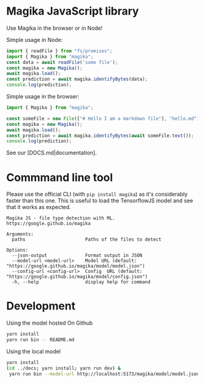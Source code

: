# Magika JavaScript library
Use Magika in the browser or in Node!

Simple usage in Node:
```js
import { readFile } from "fs/promises";
import { Magika } from "magika";
const data = await readFile('some file');
const magika = new Magika();
await magika.load();
const prediction = await magika.identifyBytes(data);
console.log(prediction);
```


Simple usage in the browser:
```js
import { Magika } from "magika";

const someFile = new File(["# Hello I am a markdown file"], "hello.md")
const magika = new Magika();
await magika.load();
const prediction = await magika.identifyBytes(await someFile.text());
console.log(prediction);
```

See our [DOCS.md|documentation].


# Commmand line tool
Please use the official CLI (with `pip install magika`) as it's considerably faster than this one.
This is useful to load the TensorflowJS model and see that it works as expected.
```
Magika JS - file type detection with ML. https://google.github.io/magika

Arguments:
  paths                      Paths of the files to detect

Options:
  --json-output              Format output in JSON
  --model-url <model-url>    Model URL (default: "https://google.github.io/magika/model/model.json")
  --config-url <config-url>  Config  URL (default: "https://google.github.io/magika/model/config.json")
  -h, --help                 display help for command

```

# Development
Using the model hosted On Github
```bash
yarn install
yarn run bin -- README.md
```

Using the local model
```bash
yarn install
(cd ../docs; yarn install; yarn run dev) &
 yarn run bin --model-url http://localhost:5173/magika/model/model.json --config-url http://localhost:5173/magika/model/config.json test_data/*
```


